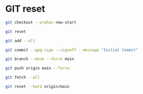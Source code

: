 # GIT reset

```bash
git checkout --orphan new-start
```

```bash
git reset
```

```bash
git add --all
```

```bash
git commit --gpg-sign --signoff --message "Initial Commit"
```

```bash
git branch --move --force main
```

```bash
git push origin main --force
```

```bash
git fetch --all
```

```bash
git reset --hard origin/main
```